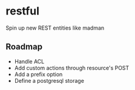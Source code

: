 # restful

Spin up new REST entities like madman

## Roadmap

- Handle ACL
- Add custom actions through resource's POST
- Add a prefix option
- Define a postgresql storage
